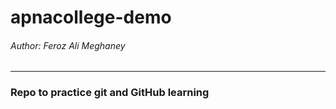 # apnacollege-demo

###### Author: Feroz Ali Meghaney

<hr>

### Repo to practice git and GitHub learning
